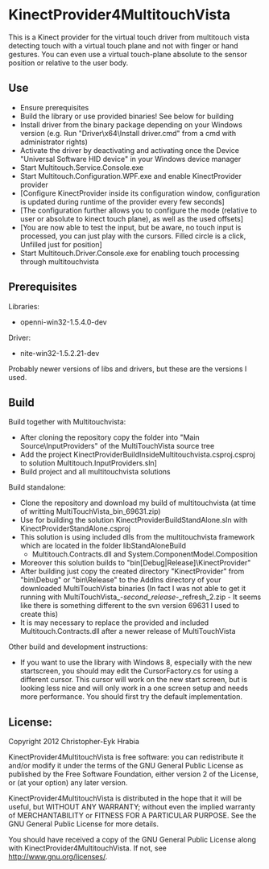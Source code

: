 KinectProvider4MultitouchVista
==============================

This is a Kinect provider for the virtual touch driver from multitouch vista detecting touch with a virtual touch plane and not with finger or hand gestures.
You can even use a virtual touch-plane absolute to the sensor position or relative to the user body.

Use
---
- Ensure prerequisites
- Build the library or use provided binaries! See below for building
- Install driver from the binary package depending on your Windows version (e.g. Run "Driver\x64\Install driver.cmd" from a cmd with administrator rights)
- Activate the driver by deactivating and activating once the Device "Universal Software HID device" in your Windows device manager
- Start Multitouch.Service.Console.exe
- Start Multitouch.Configuration.WPF.exe and enable KinectProvider provider
- [Configure KinectProvider inside its configuration window, configuration is updated during runtime of the provider every few seconds]
- [The configuration further allows you to configure the mode (relative to user or absolute to kinect touch plane), as well as the used offsets]
- [You are now able to test the input, but be aware, no touch input is processed, you can just play with the cursors. Filled circle is a click, Unfilled just for position]
- Start Multitouch.Driver.Console.exe for enabling touch processing through multitouchvista

Prerequisites
-------------

Libraries:
- openni-win32-1.5.4.0-dev

Driver:
- nite-win32-1.5.2.21-dev

Probably newer versions of libs and drivers, but these are the versions I used.

Build
-----

Build together with Multitouchvista:
- After cloning the repository copy the folder into "Main Source\InputProviders" of the MultiTouchVista source tree
- Add the project KinectProviderBuildInsideMultitouchvista.csproj.csproj to solution Multitouch.InputProviders.sln]
- Build project and all multitouchvista solutions

Build standalone:
- Clone the repository and download my build of multitouchvista (at time of writting MultiTouchVista_bin_69631.zip)
- Use for building the solution KinectProviderBuildStandAlone.sln with KinectProviderStandAlone.csproj
- This solution is using included dlls from the multitouchvista framework which are located in the folder libStandAloneBuild
	- Multitouch.Contracts.dll and System.ComponentModel.Composition
- Moreover this solution builds to "bin\[Debug|Release]\KinectProvider"
- After building just copy the created directory "KinectProvider" from "bin\Debug" or "bin\Release" to the AddIns directory of your downloaded MultiTouchVista binaries 
  (In fact I was not able to get it running with MultiTouchVista_-_second_release_-_refresh_2.zip - It seems like there is something different to the svn version 69631 I used to create this)
- It is may necessary to replace the provided and included Multitouch.Contracts.dll after a newer release of MultiTouchVista

Other build and development instructions:
- If you want to use the library with Windows 8, especially with the new startscreen, you should may edit the CursorFactory.cs for using a different cursor. 
This cursor will work on the new start screen, but is looking less nice and will only work in a one screen setup and needs more performance. 
You should first try the default implementation.

License:
--------

Copyright 2012 Christopher-Eyk Hrabia

KinectProvider4MultitouchVista is free software: you can redistribute it and/or modify it under the terms of the GNU General Public License as published by the Free Software Foundation, either version 2 of the License, or (at your option) any later version.

KinectProvider4MultitouchVista is distributed in the hope that it will be useful, but WITHOUT ANY WARRANTY; without even the implied warranty of MERCHANTABILITY or FITNESS FOR A PARTICULAR PURPOSE. See the GNU General Public License for more details.

You should have received a copy of the GNU General Public License along with KinectProvider4MultitouchVista. If not, see http://www.gnu.org/licenses/.
